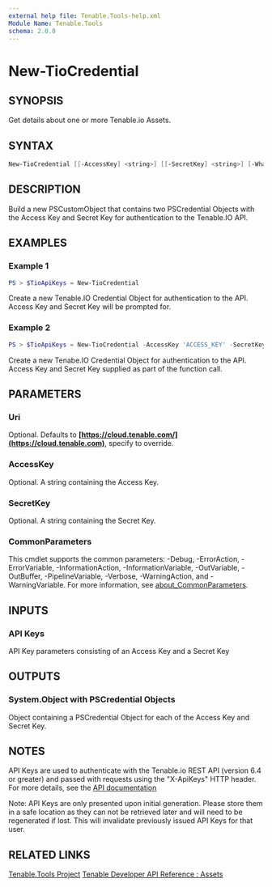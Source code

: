 ```yaml
---
external help file: Tenable.Tools-help.xml
Module Name: Tenable.Tools
schema: 2.0.0
---
```


# New-TioCredential

## SYNOPSIS

Get details about one or more Tenable.io Assets.

## SYNTAX

```powershell
New-TioCredential [[-AccessKey] <string>] [[-SecretKey] <string>] [-WhatIf] [-Confirm] [<CommonParameters>]
```

## DESCRIPTION

Build a new PSCustomObject that contains two PSCredential Objects with the Access Key and Secret Key for authentication to the Tenable.IO API.

## EXAMPLES

### Example 1

```powershell
PS > $TioApiKeys = New-TioCredential
```

Create a new Tenable.IO Credential Object for authentication to the API.  Access Key and Secret Key will be prompted for.

### Example 2

```powershell
PS > $TioApiKeys = New-TioCredential -AccessKey 'ACCESS_KEY' -SecretKey 'SECRET_KEY'
```

Create a new Tenabe.IO Credential Object for authentication to the API.  Access Key and Secret Key supplied as part of the function call.

## PARAMETERS

### Uri

Optional. Defaults to **[https://cloud.tenable.com/](https://cloud.tenable.com)**, specify to override.

### AccessKey

Optional. A string containing the Access Key.

### SecretKey

Optional. A string containing the Secret Key.

### CommonParameters

This cmdlet supports the common parameters: -Debug, -ErrorAction, -ErrorVariable, -InformationAction, -InformationVariable, -OutVariable, -OutBuffer, -PipelineVariable, -Verbose, -WarningAction, and -WarningVariable. For more information, see [about_CommonParameters](http://go.microsoft.com/fwlink/?LinkID=113216).

## INPUTS

### API Keys

API Key parameters consisting of an Access Key and a Secret Key

## OUTPUTS

### System.Object with PSCredential Objects

Object containing a PSCredential Object for each of the Access Key and Secret Key.

## NOTES

API Keys are used to authenticate with the Tenable.io REST API (version 6.4 or greater) and passed with requests using the "X-ApiKeys" HTTP header. For more details, see the [API documentation](https://cloud.tenable.com/api#/authorization.)

Note: API Keys are only presented upon initial generation. Please store them in a safe location as they can not be retrieved later and will need to be regenerated if lost.  This will invalidate previously issued API Keys for that user.

## RELATED LINKS

[Tenable.Tools Project](https://github.com/IPSecMSSP/tenable-tools)
[Tenable Developer API Reference : Assets](https://developer.tenable.com/reference#assets)
